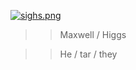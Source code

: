 [![sighs.png](https://i.postimg.cc/tgwQC9Vb/sighs.png)](https://postimg.cc/Lqt0xKTQ)
  >>Maxwell / Higgs
 
  >>He / tar / they
